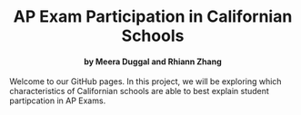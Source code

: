 <p align="center">
    <h1 align="center">AP Exam Participation in Californian Schools</h1>
    <h4 align="center"> by Meera Duggal and Rhiann Zhang</h4>
    <p align="left"> Welcome to our GitHub pages. In this project, we will be exploring which characteristics of Californian schools are able to best explain student partipcation in AP Exams.</p>
</p>

